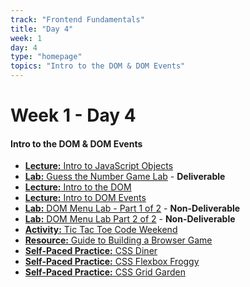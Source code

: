 ```yaml
---
track: "Frontend Fundamentals"
title: "Day 4"
week: 1
day: 4
type: "homepage"
topics: "Intro to the DOM & DOM Events" 
---
```



# Week 1 - Day 4

#### Intro to the DOM & DOM Events
- [**Lecture:** Intro to JavaScript Objects](/frontend-fundamentals/week-1/day-4/lecture-materials/intro-to-javascript-objects/)
- [**Lab:** Guess the Number Game Lab](/frontend-fundamentals/week-1/day-4/labs/guess-the-number-game-lab/) - **Deliverable**
- [**Lecture:** Intro to the DOM](/frontend-fundamentals/week-1/day-4/lecture-materials/intro-to-the-dom/)
- [**Lecture:** Intro to DOM Events](/frontend-fundamentals/week-1/day-4/lecture-materials/intro-to-dom-events/)
- [**Lab:** DOM Menu Lab - Part 1 of 2](/frontend-fundamentals/week-1/day-4/labs/dom-menu-lab-part-1/) - **Non-Deliverable**
- [**Lab:** DOM Menu Lab Part 2 of 2](/frontend-fundamentals/week-1/day-4/labs/dom-menu-lab-part-2/) - **Non-Deliverable**
- [**Activity:** Tic Tac Toe Code Weekend](/frontend-fundamentals/week-1/day-4/labs/tic-tac-toe-code-weekend/)
- [**Resource:** Guide to Building a Browser Game](/frontend-fundamentals/week-1/day-4/labs/guide-to-building-a-browser-game/)
- <a href="https://flukeout.github.io/" target="_blank" rel="noopener noreferrer">**Self-Paced Practice:** CSS Diner</a>
- <a href="https://flexboxfroggy.com/" target="_blank" rel="noopener noreferrer">**Self-Paced Practice:** CSS Flexbox Froggy</a>
- <a href="https://cssgridgarden.com/" target="_blank" rel="noopener noreferrer">**Self-Paced Practice:** CSS Grid Garden</a>



